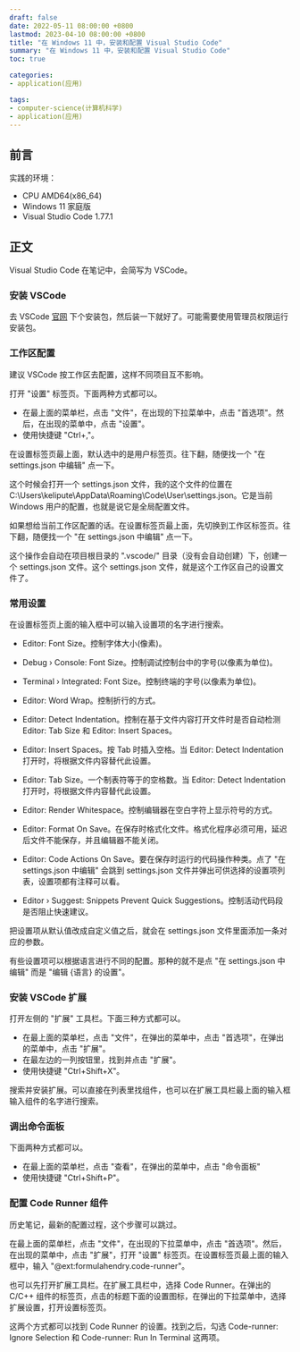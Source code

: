 ```yaml
---
draft: false
date: 2022-05-11 08:00:00 +0800
lastmod: 2023-04-10 08:00:00 +0800
title: "在 Windows 11 中，安装和配置 Visual Studio Code"
summary: "在 Windows 11 中，安装和配置 Visual Studio Code"
toc: true

categories:
- application(应用)

tags:
- computer-science(计算机科学)
- application(应用)
---
```

## 前言

实践的环境：

- CPU AMD64(x86_64)
- Windows 11 家庭版
- Visual Studio Code 1.77.1

## 正文

Visual Studio Code 在笔记中，会简写为 VSCode。

### 安装 VSCode

去 VSCode [官网](https://code.visualstudio.com/) 下个安装包，然后装一下就好了。可能需要使用管理员权限运行安装包。

### 工作区配置

建议 VSCode 按工作区去配置，这样不同项目互不影响。

打开 "设置" 标签页。下面两种方式都可以。

- 在最上面的菜单栏，点击 "文件"，在出现的下拉菜单中，点击 "首选项"。然后，在出现的菜单中，点击 "设置"。
- 使用快捷键 "Ctrl+,"。

在设置标签页最上面，默认选中的是用户标签页。往下翻，随便找一个 "在 settings.json 中编辑" 点一下。

这个时候会打开一个 settings.json 文件，我的这个文件的位置在 C:\Users\kelipute\AppData\Roaming\Code\User\settings.json。它是当前 Windows 用户的配置，也就是说它是全局配置文件。

如果想给当前工作区配置的话。在设置标签页最上面，先切换到工作区标签页。往下翻，随便找一个 "在 settings.json 中编辑" 点一下。

这个操作会自动在项目根目录的 ".vscode/" 目录（没有会自动创建）下，创建一个 settings.json 文件。这个 settings.json 文件，就是这个工作区自己的设置文件了。

### 常用设置

在设置标签页上面的输入框中可以输入设置项的名字进行搜索。

- Editor: Font Size。控制字体大小(像素)。
- Debug › Console: Font Size。控制调试控制台中的字号(以像素为单位)。
- Terminal › Integrated: Font Size。控制终端的字号(以像素为单位)。

- Editor: Word Wrap。控制折行的方式。

- Editor: Detect Indentation。控制在基于文件内容打开文件时是否自动检测 Editor: Tab Size 和 Editor: Insert Spaces。
- Editor: Insert Spaces。按 Tab 时插入空格。当 Editor: Detect Indentation 打开时，将根据文件内容替代此设置。
- Editor: Tab Size。一个制表符等于的空格数。当 Editor: Detect Indentation 打开时，将根据文件内容替代此设置。
- Editor: Render Whitespace。控制编辑器在空白字符上显示符号的方式。

- Editor: Format On Save。在保存时格式化文件。格式化程序必须可用，延迟后文件不能保存，并且编辑器不能关闭。
- Editor: Code Actions On Save。要在保存时运行的代码操作种类。点了 "在 settings.json 中编辑" 会跳到 settings.json 文件并弹出可供选择的设置项列表，设置项都有注释可以看。

- Editor › Suggest: Snippets Prevent Quick Suggestions。控制活动代码段是否阻止快速建议。

把设置项从默认值改成自定义值之后，就会在 settings.json 文件里面添加一条对应的参数。

有些设置项可以根据语言进行不同的配置。那种的就不是点 "在 settings.json 中编辑" 而是 "编辑 {语言} 的设置"。

### 安装 VSCode 扩展

打开左侧的 "扩展" 工具栏。下面三种方式都可以。

- 在最上面的菜单栏，点击 "文件"，在弹出的菜单中，点击 "首选项"，在弹出的菜单中，点击 "扩展"。
- 在最左边的一列按钮里，找到并点击 "扩展"。
- 使用快捷键 "Ctrl+Shift+X"。

搜索并安装扩展。可以直接在列表里找组件，也可以在扩展工具栏最上面的输入框输入组件的名字进行搜索。

### 调出命令面板

下面两种方式都可以。

- 在最上面的菜单栏，点击 "查看"，在弹出的菜单中，点击 "命令面板"
- 使用快捷键 "Ctrl+Shift+P"。

### 配置 Code Runner 组件

历史笔记，最新的配置过程，这个步骤可以跳过。

在最上面的菜单栏，点击 "文件"，在出现的下拉菜单中，点击 "首选项"。然后，在出现的菜单中，点击 "扩展"，打开 "设置" 标签页。在设置标签页最上面的输入框中，输入 "@ext:formulahendry.code-runner"。

也可以先打开扩展工具栏。在扩展工具栏中，选择 Code Runner。在弹出的 C/C++ 组件的标签页，点击的标题下面的设置图标，在弹出的下拉菜单中，选择扩展设置，打开设置标签页。

这两个方式都可以找到 Code Runner 的设置。找到之后，勾选 Code-runner: Ignore Selection 和 Code-runner: Run In Terminal 这两项。
